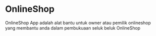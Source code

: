 OnlineShop
==========

OnlineShop App adalah alat bantu untuk owner atau pemilik onlineshop yang membantu anda dalam pembukuaan seluk beluk OnlineShop
